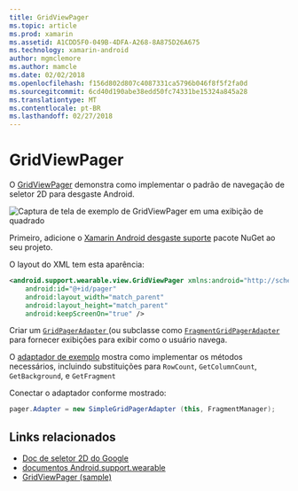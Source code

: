 ```yaml
---
title: GridViewPager
ms.topic: article
ms.prod: xamarin
ms.assetid: A1CDD5F0-049B-4DFA-A268-8A875D26A675
ms.technology: xamarin-android
author: mgmclemore
ms.author: mamcle
ms.date: 02/02/2018
ms.openlocfilehash: f156d802d807c4087331ca5796b046f8f5f2fa0d
ms.sourcegitcommit: 6cd40d190abe38edd50fc74331be15324a845a28
ms.translationtype: MT
ms.contentlocale: pt-BR
ms.lasthandoff: 02/27/2018
---
```

# <a name="gridviewpager"></a>GridViewPager

O [GridViewPager](https://developer.xamarin.com/samples/GridViewPager/) demonstra como implementar o padrão de navegação de seletor 2D para desgaste Android.

![Captura de tela de exemplo de GridViewPager em uma exibição de quadrado](gridviewpager-images/gridviewpager.png)

Primeiro, adicione o [Xamarin Android desgaste suporte](http://www.nuget.org/packages/Xamarin.Android.Wear/) pacote NuGet ao seu projeto.

O layout do XML tem esta aparência:

```xml
<android.support.wearable.view.GridViewPager xmlns:android="http://schemas.android.com/apk/res/android"
    android:id="@+id/pager"
    android:layout_width="match_parent"
    android:layout_height="match_parent"
    android:keepScreenOn="true" />
```

Criar um [ `GridPagerAdapter` ](http://developer.android.com/reference/android/support/wearable/view/GridPagerAdapter.html) (ou subclasse como [ `FragmentGridPagerAdapter` ](http://developer.android.com/reference/android/support/wearable/view/FragmentGridPagerAdapter.html) para fornecer exibições para exibir como o usuário navega.

O [adaptador de exemplo](https://github.com/xamarin/monodroid-samples/blob/master/wear/GridViewPager/GridViewPager/SimpleGridPagerAdapter.cs) mostra como implementar os métodos necessários, incluindo substituições para `RowCount`, `GetColumnCount`, `GetBackground`, e `GetFragment`

Conectar o adaptador conforme mostrado:

```csharp
pager.Adapter = new SimpleGridPagerAdapter (this, FragmentManager);
```



## <a name="related-links"></a>Links relacionados

- [Doc de seletor 2D do Google](https://developer.android.com/training/wearables/ui/2d-picker.html)
- [documentos Android.support.wearable](https://developer.android.com/reference/android/support/wearable/view/package-summary.html)
- [GridViewPager (sample)](https://developer.xamarin.com/samples/GridViewPager/)
